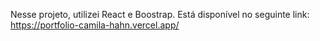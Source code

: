 Nesse projeto, utilizei React e Boostrap. Está disponível no seguinte link: https://portfolio-camila-hahn.vercel.app/

